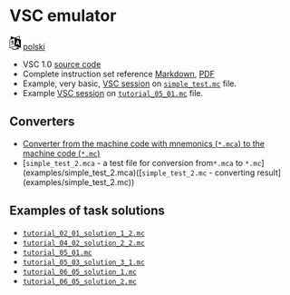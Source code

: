 # VSC emulator

[![Selct language](../../icon20x24px-exported-transparent.png)](../../README.md)
[polski](../../pl/src/README.md)

- VSC 1.0 [source code](../../src/1_0/vsc.py)
- Complete instruction set reference [Markdown](instruction_set.md), [PDF](instruction_set.pdf)
- Example, very basic, [VSC session](examples/session_simple_test.md) on [`simple_test.mc`](examples/simple_test.mc) file.
- Example [VSC session](examples/session_tutorial_05_01.md) on [`tutorial_05_01.mc`](examples/tutorial_05_01.mc) file.

## Converters

- [Converter from the machine code with mnemonics (`*.mca`) to the machine code (`*.mc`)](../../src/1_0/mca2mc.py)
- [`simple_test_2.mca` - a test file for conversion from`*.mca` to `*.mc`] (examples/simple_test_2.mca)([`simple_test_2.mc` - converting result] (examples/simple_test_2.mc))

## Examples of task solutions

- [`tutorial_02_01_solution_1_2.mc`](examples/tutorial_02_01_solution_1_2.mc)
- [`tutorial_04_02_solution_2_2.mc`](examples/tutorial_04_02_solution_2_2.mc)
- [`tutorial_05_01.mc`](examples/tutorial_05_01.mc)
- [`tutorial_05_03_solution_3_1.mc`](examples/tutorial_05_03_solution_3_1.mc)
- [`tutorial_06_05_solution_1.mc`](examples/tutorial_06_05_solution_1.mc)
- [`tutorial_06_05_solution_2.mc`](examples/tutorial_06_05_solution_2.mc)
